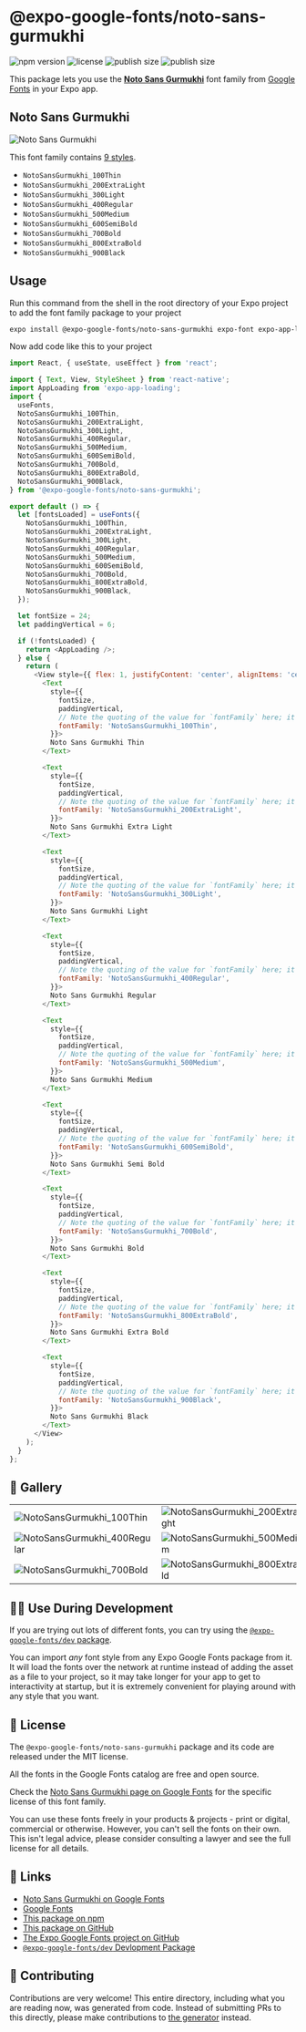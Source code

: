 # @expo-google-fonts/noto-sans-gurmukhi

![npm version](https://flat.badgen.net/npm/v/@expo-google-fonts/noto-sans-gurmukhi)
![license](https://flat.badgen.net/github/license/expo/google-fonts)
![publish size](https://flat.badgen.net/packagephobia/install/@expo-google-fonts/noto-sans-gurmukhi)
![publish size](https://flat.badgen.net/packagephobia/publish/@expo-google-fonts/noto-sans-gurmukhi)

This package lets you use the [**Noto Sans Gurmukhi**](https://fonts.google.com/specimen/Noto+Sans+Gurmukhi) font family from [Google Fonts](https://fonts.google.com/) in your Expo app.

## Noto Sans Gurmukhi

![Noto Sans Gurmukhi](./font-family.png)

This font family contains [9 styles](#-gallery).

- `NotoSansGurmukhi_100Thin`
- `NotoSansGurmukhi_200ExtraLight`
- `NotoSansGurmukhi_300Light`
- `NotoSansGurmukhi_400Regular`
- `NotoSansGurmukhi_500Medium`
- `NotoSansGurmukhi_600SemiBold`
- `NotoSansGurmukhi_700Bold`
- `NotoSansGurmukhi_800ExtraBold`
- `NotoSansGurmukhi_900Black`

## Usage

Run this command from the shell in the root directory of your Expo project to add the font family package to your project
```sh
expo install @expo-google-fonts/noto-sans-gurmukhi expo-font expo-app-loading
```

Now add code like this to your project
```js
import React, { useState, useEffect } from 'react';

import { Text, View, StyleSheet } from 'react-native';
import AppLoading from 'expo-app-loading';
import {
  useFonts,
  NotoSansGurmukhi_100Thin,
  NotoSansGurmukhi_200ExtraLight,
  NotoSansGurmukhi_300Light,
  NotoSansGurmukhi_400Regular,
  NotoSansGurmukhi_500Medium,
  NotoSansGurmukhi_600SemiBold,
  NotoSansGurmukhi_700Bold,
  NotoSansGurmukhi_800ExtraBold,
  NotoSansGurmukhi_900Black,
} from '@expo-google-fonts/noto-sans-gurmukhi';

export default () => {
  let [fontsLoaded] = useFonts({
    NotoSansGurmukhi_100Thin,
    NotoSansGurmukhi_200ExtraLight,
    NotoSansGurmukhi_300Light,
    NotoSansGurmukhi_400Regular,
    NotoSansGurmukhi_500Medium,
    NotoSansGurmukhi_600SemiBold,
    NotoSansGurmukhi_700Bold,
    NotoSansGurmukhi_800ExtraBold,
    NotoSansGurmukhi_900Black,
  });

  let fontSize = 24;
  let paddingVertical = 6;

  if (!fontsLoaded) {
    return <AppLoading />;
  } else {
    return (
      <View style={{ flex: 1, justifyContent: 'center', alignItems: 'center' }}>
        <Text
          style={{
            fontSize,
            paddingVertical,
            // Note the quoting of the value for `fontFamily` here; it expects a string!
            fontFamily: 'NotoSansGurmukhi_100Thin',
          }}>
          Noto Sans Gurmukhi Thin
        </Text>

        <Text
          style={{
            fontSize,
            paddingVertical,
            // Note the quoting of the value for `fontFamily` here; it expects a string!
            fontFamily: 'NotoSansGurmukhi_200ExtraLight',
          }}>
          Noto Sans Gurmukhi Extra Light
        </Text>

        <Text
          style={{
            fontSize,
            paddingVertical,
            // Note the quoting of the value for `fontFamily` here; it expects a string!
            fontFamily: 'NotoSansGurmukhi_300Light',
          }}>
          Noto Sans Gurmukhi Light
        </Text>

        <Text
          style={{
            fontSize,
            paddingVertical,
            // Note the quoting of the value for `fontFamily` here; it expects a string!
            fontFamily: 'NotoSansGurmukhi_400Regular',
          }}>
          Noto Sans Gurmukhi Regular
        </Text>

        <Text
          style={{
            fontSize,
            paddingVertical,
            // Note the quoting of the value for `fontFamily` here; it expects a string!
            fontFamily: 'NotoSansGurmukhi_500Medium',
          }}>
          Noto Sans Gurmukhi Medium
        </Text>

        <Text
          style={{
            fontSize,
            paddingVertical,
            // Note the quoting of the value for `fontFamily` here; it expects a string!
            fontFamily: 'NotoSansGurmukhi_600SemiBold',
          }}>
          Noto Sans Gurmukhi Semi Bold
        </Text>

        <Text
          style={{
            fontSize,
            paddingVertical,
            // Note the quoting of the value for `fontFamily` here; it expects a string!
            fontFamily: 'NotoSansGurmukhi_700Bold',
          }}>
          Noto Sans Gurmukhi Bold
        </Text>

        <Text
          style={{
            fontSize,
            paddingVertical,
            // Note the quoting of the value for `fontFamily` here; it expects a string!
            fontFamily: 'NotoSansGurmukhi_800ExtraBold',
          }}>
          Noto Sans Gurmukhi Extra Bold
        </Text>

        <Text
          style={{
            fontSize,
            paddingVertical,
            // Note the quoting of the value for `fontFamily` here; it expects a string!
            fontFamily: 'NotoSansGurmukhi_900Black',
          }}>
          Noto Sans Gurmukhi Black
        </Text>
      </View>
    );
  }
};

```

## 🔡 Gallery


||||
|-|-|-|
|![NotoSansGurmukhi_100Thin](./NotoSansGurmukhi_100Thin.ttf.png)|![NotoSansGurmukhi_200ExtraLight](./NotoSansGurmukhi_200ExtraLight.ttf.png)|![NotoSansGurmukhi_300Light](./NotoSansGurmukhi_300Light.ttf.png)||
|![NotoSansGurmukhi_400Regular](./NotoSansGurmukhi_400Regular.ttf.png)|![NotoSansGurmukhi_500Medium](./NotoSansGurmukhi_500Medium.ttf.png)|![NotoSansGurmukhi_600SemiBold](./NotoSansGurmukhi_600SemiBold.ttf.png)||
|![NotoSansGurmukhi_700Bold](./NotoSansGurmukhi_700Bold.ttf.png)|![NotoSansGurmukhi_800ExtraBold](./NotoSansGurmukhi_800ExtraBold.ttf.png)|![NotoSansGurmukhi_900Black](./NotoSansGurmukhi_900Black.ttf.png)||


## 👩‍💻 Use During Development

If you are trying out lots of different fonts, you can try using the [`@expo-google-fonts/dev` package](https://github.com/expo/google-fonts/tree/master/font-packages/dev#readme).

You can import *any* font style from any Expo Google Fonts package from it. It will load the fonts
over the network at runtime instead of adding the asset as a file to your project, so it may take longer
for your app to get to interactivity at startup, but it is extremely convenient
for playing around with any style that you want.

## 📖 License

The `@expo-google-fonts/noto-sans-gurmukhi` package and its code are released under the MIT license.

All the fonts in the Google Fonts catalog are free and open source.

Check the [Noto Sans Gurmukhi page on Google Fonts](https://fonts.google.com/specimen/Noto+Sans+Gurmukhi) for the specific license of this font family.

You can use these fonts freely in your products & projects - print or digital, commercial or otherwise. However, you can't sell the fonts on their own. This isn't legal advice, please consider consulting a lawyer and see the full license for all details.

## 🔗 Links

- [Noto Sans Gurmukhi on Google Fonts](https://fonts.google.com/specimen/Noto+Sans+Gurmukhi)
- [Google Fonts](https://fonts.google.com/)
- [This package on npm](https://www.npmjs.com/package/@expo-google-fonts/noto-sans-gurmukhi)
- [This package on GitHub](https://github.com/expo/google-fonts/tree/master/font-packages/noto-sans-gurmukhi)
- [The Expo Google Fonts project on GitHub](https://github.com/expo/google-fonts)
- [`@expo-google-fonts/dev` Devlopment Package](https://github.com/expo/google-fonts/tree/master/font-packages/dev)

## 🤝 Contributing

Contributions are very welcome! This entire directory, including what you are reading now, was generated from code. Instead of submitting PRs to this directly, please make contributions to [the generator](https://github.com/expo/google-fonts/tree/master/packages/generator) instead.
